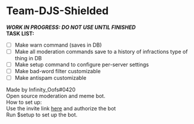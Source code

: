 # Team-DJS-Shielded
**_WORK IN PROGRESS: DO NOT USE UNTIL FINISHED_**  
**TASK LIST:**  
- [ ] Make warn command (saves in DB)
- [ ] Make all moderation commands save to a history of infractions type of thing in DB
- [ ] Make setup command to configure per-server settings
- [ ] Make bad-word filter customizable
- [ ] Make antispam customizable  
  
Made by Infinity_Oofs#0420  
Open source moderation and meme bot.  
How to set up:  
Use the invite link [here](https://discord.com/api/oauth2/authorize?client_id=863465066308829184&permissions=469888087&scope=bot) and authorize the bot  
Run $setup to set up the bot.  
